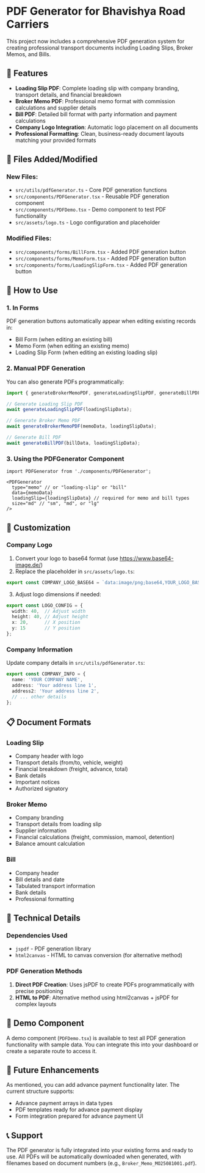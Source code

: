 # PDF Generator for Bhavishya Road Carriers

This project now includes a comprehensive PDF generation system for creating professional transport documents including Loading Slips, Broker Memos, and Bills.

## 🚀 Features

- **Loading Slip PDF**: Complete loading slip with company branding, transport details, and financial breakdown
- **Broker Memo PDF**: Professional memo format with commission calculations and supplier details  
- **Bill PDF**: Detailed bill format with party information and payment calculations
- **Company Logo Integration**: Automatic logo placement on all documents
- **Professional Formatting**: Clean, business-ready document layouts matching your provided formats

## 📁 Files Added/Modified

### New Files:
- `src/utils/pdfGenerator.ts` - Core PDF generation functions
- `src/components/PDFGenerator.tsx` - Reusable PDF generation component
- `src/components/PDFDemo.tsx` - Demo component to test PDF functionality
- `src/assets/logo.ts` - Logo configuration and placeholder

### Modified Files:
- `src/components/forms/BillForm.tsx` - Added PDF generation button
- `src/components/forms/MemoForm.tsx` - Added PDF generation button  
- `src/components/forms/LoadingSlipForm.tsx` - Added PDF generation button

## 🎯 How to Use

### 1. In Forms
PDF generation buttons automatically appear when editing existing records in:
- Bill Form (when editing an existing bill)
- Memo Form (when editing an existing memo)
- Loading Slip Form (when editing an existing loading slip)

### 2. Manual PDF Generation
You can also generate PDFs programmatically:

```typescript
import { generateBrokerMemoPDF, generateLoadingSlipPDF, generateBillPDF } from '../utils/pdfGenerator';

// Generate Loading Slip PDF
await generateLoadingSlipPDF(loadingSlipData);

// Generate Broker Memo PDF
await generateBrokerMemoPDF(memoData, loadingSlipData);

// Generate Bill PDF
await generateBillPDF(billData, loadingSlipData);
```

### 3. Using the PDFGenerator Component
```tsx
import PDFGenerator from './components/PDFGenerator';

<PDFGenerator
  type="memo" // or "loading-slip" or "bill"
  data={memoData}
  loadingSlip={loadingSlipData} // required for memo and bill types
  size="md" // "sm", "md", or "lg"
/>
```

## 🎨 Customization

### Company Logo
1. Convert your logo to base64 format (use https://www.base64-image.de/)
2. Replace the placeholder in `src/assets/logo.ts`:
```typescript
export const COMPANY_LOGO_BASE64 = `data:image/png;base64,YOUR_LOGO_BASE64_HERE`;
```
3. Adjust logo dimensions if needed:
```typescript
export const LOGO_CONFIG = {
  width: 40,  // Adjust width
  height: 40, // Adjust height
  x: 20,      // X position
  y: 15       // Y position
};
```

### Company Information
Update company details in `src/utils/pdfGenerator.ts`:
```typescript
export const COMPANY_INFO = {
  name: 'YOUR COMPANY NAME',
  address: 'Your address line 1',
  address2: 'Your address line 2',
  // ... other details
};
```

## 📋 Document Formats

### Loading Slip
- Company header with logo
- Transport details (from/to, vehicle, weight)
- Financial breakdown (freight, advance, total)
- Bank details
- Important notices
- Authorized signatory

### Broker Memo  
- Company branding
- Transport details from loading slip
- Supplier information
- Financial calculations (freight, commission, mamool, detention)
- Balance amount calculation

### Bill
- Company header
- Bill details and date
- Tabulated transport information
- Bank details
- Professional formatting

## 🔧 Technical Details

### Dependencies Used
- `jspdf` - PDF generation library
- `html2canvas` - HTML to canvas conversion (for alternative method)

### PDF Generation Methods
1. **Direct PDF Creation**: Uses jsPDF to create PDFs programmatically with precise positioning
2. **HTML to PDF**: Alternative method using html2canvas + jsPDF for complex layouts

## 🎪 Demo Component

A demo component (`PDFDemo.tsx`) is available to test all PDF generation functionality with sample data. You can integrate this into your dashboard or create a separate route to access it.

## 🚀 Future Enhancements

As mentioned, you can add advance payment functionality later. The current structure supports:
- Advance payment arrays in data types
- PDF templates ready for advance payment display
- Form integration prepared for advance payment UI

## 📞 Support

The PDF generator is fully integrated into your existing forms and ready to use. All PDFs will be automatically downloaded when generated, with filenames based on document numbers (e.g., `Broker_Memo_MO25081001.pdf`).
